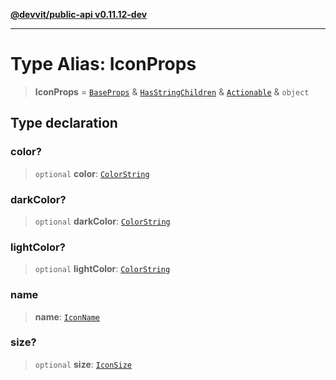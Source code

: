 [**@devvit/public-api v0.11.12-dev**](../../../../../../README.md)

---

# Type Alias: IconProps

> **IconProps** = [`BaseProps`](BaseProps.md) & [`HasStringChildren`](HasStringChildren.md) & [`Actionable`](Actionable.md) & `object`

## Type declaration

### color?

> `optional` **color**: [`ColorString`](ColorString.md)

### darkColor?

> `optional` **darkColor**: [`ColorString`](ColorString.md)

### lightColor?

> `optional` **lightColor**: [`ColorString`](ColorString.md)

### name

> **name**: [`IconName`](../../../../../../type-aliases/IconName.md)

### size?

> `optional` **size**: [`IconSize`](IconSize.md)
